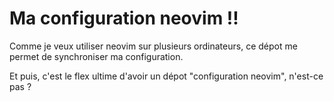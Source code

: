# Ma configuration neovim !!

Comme je veux utiliser neovim sur plusieurs ordinateurs, ce dépot me permet de synchroniser ma configuration.

Et puis, c'est le flex ultime d'avoir un dépot "configuration neovim", n'est-ce pas ?
